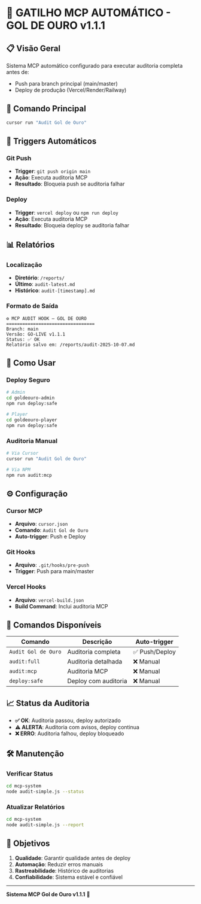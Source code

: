 # 🧩 GATILHO MCP AUTOMÁTICO - GOL DE OURO v1.1.1

## 📋 Visão Geral

Sistema MCP automático configurado para executar auditoria completa antes de:
- Push para branch principal (main/master)
- Deploy de produção (Vercel/Render/Railway)

## 🎯 Comando Principal

```bash
cursor run "Audit Gol de Ouro"
```

## 🔄 Triggers Automáticos

### Git Push
- **Trigger**: `git push origin main`
- **Ação**: Executa auditoria MCP
- **Resultado**: Bloqueia push se auditoria falhar

### Deploy
- **Trigger**: `vercel deploy` ou `npm run deploy`
- **Ação**: Executa auditoria MCP
- **Resultado**: Bloqueia deploy se auditoria falhar

## 📊 Relatórios

### Localização
- **Diretório**: `/reports/`
- **Último**: `audit-latest.md`
- **Histórico**: `audit-[timestamp].md`

### Formato de Saída
```
⚙️ MCP AUDIT HOOK — GOL DE OURO
=================================
Branch: main
Versão: GO-LIVE v1.1.1
Status: ✅ OK
Relatório salvo em: /reports/audit-2025-10-07.md
```

## 🚀 Como Usar

### Deploy Seguro
```bash
# Admin
cd goldeouro-admin
npm run deploy:safe

# Player
cd goldeouro-player
npm run deploy:safe
```

### Auditoria Manual
```bash
# Via Cursor
cursor run "Audit Gol de Ouro"

# Via NPM
npm run audit:mcp
```

## ⚙️ Configuração

### Cursor MCP
- **Arquivo**: `cursor.json`
- **Comando**: `Audit Gol de Ouro`
- **Auto-trigger**: Push e Deploy

### Git Hooks
- **Arquivo**: `.git/hooks/pre-push`
- **Trigger**: Push para main/master

### Vercel Hooks
- **Arquivo**: `vercel-build.json`
- **Build Command**: Inclui auditoria MCP

## 🔧 Comandos Disponíveis

| Comando | Descrição | Auto-trigger |
|---------|-----------|--------------|
| `Audit Gol de Ouro` | Auditoria completa | ✅ Push/Deploy |
| `audit:full` | Auditoria detalhada | ❌ Manual |
| `audit:mcp` | Auditoria MCP | ❌ Manual |
| `deploy:safe` | Deploy com auditoria | ❌ Manual |

## 📈 Status da Auditoria

- **✅ OK**: Auditoria passou, deploy autorizado
- **⚠️ ALERTA**: Auditoria com avisos, deploy continua
- **❌ ERRO**: Auditoria falhou, deploy bloqueado

## 🛠️ Manutenção

### Verificar Status
```bash
cd mcp-system
node audit-simple.js --status
```

### Atualizar Relatórios
```bash
cd mcp-system
node audit-simple.js --report
```

## 🎯 Objetivos

1. **Qualidade**: Garantir qualidade antes de deploy
2. **Automação**: Reduzir erros manuais
3. **Rastreabilidade**: Histórico de auditorias
4. **Confiabilidade**: Sistema estável e confiável

---
**Sistema MCP Gol de Ouro v1.1.1** 🤖
